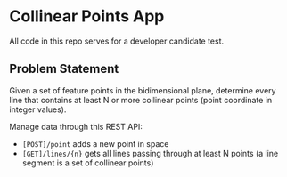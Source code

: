 # Collinear Points App

All code in this repo serves for a developer candidate test.

## Problem Statement

Given a set of feature points in the bidimensional plane, determine every line that contains at least N or more collinear points (point coordinate in integer values).

Manage data through this REST API:

* `[POST]/point` adds a new point in space
* `[GET]/lines/{n}` gets all lines passing through at least N points (a line segment is a set of collinear points)
